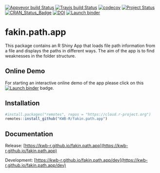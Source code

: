 [![Appveyor build Status](https://ci.appveyor.com/api/projects/status/github/KWB-R/fakin.path.app?branch=master&svg=true)](https://ci.appveyor.com/project/KWB-R/fakin-path-app/branch/master)
[![Travis build Status](https://travis-ci.org/KWB-R/fakin.path.app.svg?branch=master)](https://travis-ci.org/KWB-R/fakin.path.app)
[![codecov](https://codecov.io/github/KWB-R/fakin.path.app/branch/master/graphs/badge.svg)](https://codecov.io/github/KWB-R/fakin.path.app)
[![Project Status](https://img.shields.io/badge/lifecycle-experimental-orange.svg)](https://www.tidyverse.org/lifecycle/#experimental)
[![CRAN_Status_Badge](https://www.r-pkg.org/badges/version/fakin.path.app)]()
[![DOI](https://zenodo.org/badge/doi/10.5281/zenodo.3603502.svg)](https://doi.org/10.5281/zenodo.3603502)
[![Launch binder](https://mybinder.org/badge_logo.svg)](https://mybinder.org/v2/gh/kwb-r/fakin.path.app/master?urlpath=https://mybinder.org/v2/gh/kwb-r/apps/fakin.path.app?urlpath=shiny)

# fakin.path.app

This package contains an R Shiny App that
loads file path information from a file and displays the paths in
different ways.  The aim of the app is to find weaknesses in the
folder structure.

## Online Demo 

For starting an interactive online demo of the app please click on this [![Launch binder](https://mybinder.org/badge_logo.svg)](https://mybinder.org/v2/gh/kwb-r/fakin.path.app/master?urlpath=https://mybinder.org/v2/gh/kwb-r/apps/fakin.path.app?urlpath=shiny) badge.

## Installation

```r
#install.packages("remotes", repos = "https://cloud.r-project.org")
remotes::install_github("KWB-R/fakin.path.app")
```

## Documentation

Release: [https://kwb-r.github.io/fakin.path.app](https://kwb-r.github.io/fakin.path.app)

Development: [https://kwb-r.github.io/fakin.path.app/dev](https://kwb-r.github.io/fakin.path.app/dev)
